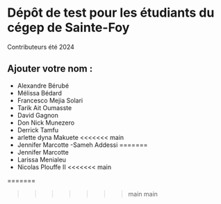 # Dépôt de test pour les étudiants du cégep de Sainte-Foy
Contributeurs été 2024

## Ajouter votre nom : 

- Alexandre Bérubé
- Mélissa Bédard 
- Francesco Mejia Solari
- Tarik Ait Oumasste
- David Gagnon
- Don Nick Munezero
- Derrick Tamfu
- arlette dyna Makuete
<<<<<<< main
- Jennifer Marcotte 
-Sameh Addessi
=======
- Jennifer Marcotte
- Larissa Menialeu
- Nicolas Plouffe II
<<<<<<< main

=======
>>>>>>> main
>>>>>>> main
